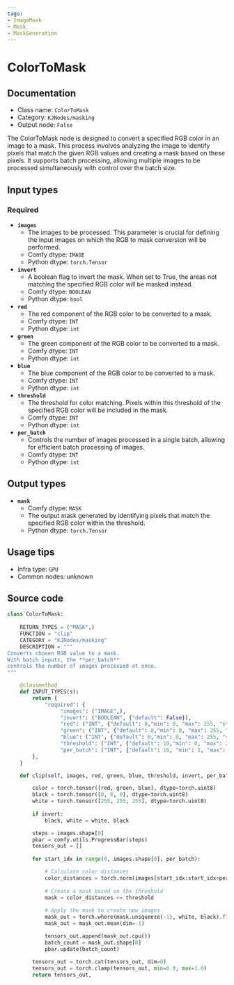 ```yaml
---
tags:
- ImageMask
- Mask
- MaskGeneration
---
```


# ColorToMask
## Documentation
- Class name: `ColorToMask`
- Category: `KJNodes/masking`
- Output node: `False`

The ColorToMask node is designed to convert a specified RGB color in an image to a mask. This process involves analyzing the image to identify pixels that match the given RGB values and creating a mask based on these pixels. It supports batch processing, allowing multiple images to be processed simultaneously with control over the batch size.
## Input types
### Required
- **`images`**
    - The images to be processed. This parameter is crucial for defining the input images on which the RGB to mask conversion will be performed.
    - Comfy dtype: `IMAGE`
    - Python dtype: `torch.Tensor`
- **`invert`**
    - A boolean flag to invert the mask. When set to True, the areas not matching the specified RGB color will be masked instead.
    - Comfy dtype: `BOOLEAN`
    - Python dtype: `bool`
- **`red`**
    - The red component of the RGB color to be converted to a mask.
    - Comfy dtype: `INT`
    - Python dtype: `int`
- **`green`**
    - The green component of the RGB color to be converted to a mask.
    - Comfy dtype: `INT`
    - Python dtype: `int`
- **`blue`**
    - The blue component of the RGB color to be converted to a mask.
    - Comfy dtype: `INT`
    - Python dtype: `int`
- **`threshold`**
    - The threshold for color matching. Pixels within this threshold of the specified RGB color will be included in the mask.
    - Comfy dtype: `INT`
    - Python dtype: `int`
- **`per_batch`**
    - Controls the number of images processed in a single batch, allowing for efficient batch processing of images.
    - Comfy dtype: `INT`
    - Python dtype: `int`
## Output types
- **`mask`**
    - Comfy dtype: `MASK`
    - The output mask generated by identifying pixels that match the specified RGB color within the threshold.
    - Python dtype: `torch.Tensor`
## Usage tips
- Infra type: `GPU`
- Common nodes: unknown


## Source code
```python
class ColorToMask:
    
    RETURN_TYPES = ("MASK",)
    FUNCTION = "clip"
    CATEGORY = "KJNodes/masking"
    DESCRIPTION = """
Converts chosen RGB value to a mask.  
With batch inputs, the **per_batch**  
controls the number of images processed at once.
"""

    @classmethod
    def INPUT_TYPES(s):
        return {
            "required": {
                 "images": ("IMAGE",),
                 "invert": ("BOOLEAN", {"default": False}),
                 "red": ("INT", {"default": 0,"min": 0, "max": 255, "step": 1}),
                 "green": ("INT", {"default": 0,"min": 0, "max": 255, "step": 1}),
                 "blue": ("INT", {"default": 0,"min": 0, "max": 255, "step": 1}),
                 "threshold": ("INT", {"default": 10,"min": 0, "max": 255, "step": 1}),
                 "per_batch": ("INT", {"default": 16, "min": 1, "max": 4096, "step": 1}),
        },
    } 

    def clip(self, images, red, green, blue, threshold, invert, per_batch):

        color = torch.tensor([red, green, blue], dtype=torch.uint8)  
        black = torch.tensor([0, 0, 0], dtype=torch.uint8)
        white = torch.tensor([255, 255, 255], dtype=torch.uint8)
        
        if invert:
            black, white = white, black

        steps = images.shape[0]
        pbar = comfy.utils.ProgressBar(steps)
        tensors_out = []
        
        for start_idx in range(0, images.shape[0], per_batch):

            # Calculate color distances
            color_distances = torch.norm(images[start_idx:start_idx+per_batch] * 255 - color, dim=-1)
            
            # Create a mask based on the threshold
            mask = color_distances <= threshold
            
            # Apply the mask to create new images
            mask_out = torch.where(mask.unsqueeze(-1), white, black).float()
            mask_out = mask_out.mean(dim=-1)

            tensors_out.append(mask_out.cpu())
            batch_count = mask_out.shape[0]
            pbar.update(batch_count)
       
        tensors_out = torch.cat(tensors_out, dim=0)
        tensors_out = torch.clamp(tensors_out, min=0.0, max=1.0)
        return tensors_out,

```
